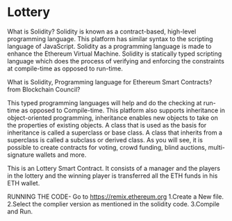 # Lottery

What is Solidity?
Solidity is known as a contract-based, high-level programming language. This platform has similar syntax to the scripting language of JavaScript. Solidity as a programming language is made to enhance the Ethereum Virtual Machine. Solidity is statically typed scripting language which does the process of verifying and enforcing the constraints at compile-time as opposed to run-time.


What is Solidity, Programming language for Ethereum Smart Contracts? from Blockchain Council?

This typed programming languages will help and do the checking at run-time as opposed to Compile-time. This platform also supports inheritance in object-oriented programming, inheritance enables new objects to take on the properties of existing objects. A class that is used as the basis for inheritance is called a superclass or base class. A class that inherits from a superclass is called a subclass or derived class. As you will see, it is possible to create contracts for voting, crowd funding, blind auctions, multi-signature wallets and more.


This is an Lottery Smart Contract.
It consists of a manager and the players in the lottery and the winning player is transferred all the ETH funds in his ETH wallet.
 
RUNNING THE CODE-
Go to https://remix.ethereum.org
1.Create a New file.
2.Select the complier version as mentioned in the solidity code.
3.Compile and Run.


